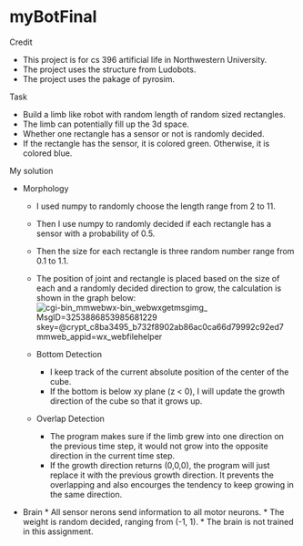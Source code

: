 # myBotFinal
 
 Credit
  * This project is for cs 396 artificial life in Northwestern University.
  * The project uses the structure from Ludobots.
  * The project uses the pakage of pyrosim.
 
 Task
  * Build a limb like robot with random length of random sized rectangles.
  * The limb can potentially fill up the 3d space.
  * Whether one rectangle has a sensor or not is randomly decided.
  * If the rectangle has the sensor, it is colored green. Otherwise, it is colored blue.
  
 My solution
  - Morphology
    * I used numpy to randomly choose the length range from 2 to 11.
    * Then I use numpy to randomly decided if each rectangle has a sensor with a probability of 0.5.
    * Then the size for each rectangle is three random number range from 0.1 to 1.1.
    * The position of joint and rectangle is placed based on the size of each and a randomly decided direction to grow, the calculation is shown in the graph below:
  ![_cgi-bin_mmwebwx-bin_webwxgetmsgimg__ MsgID=3253886853985681229 skey=@crypt_c8ba3495_b732f8902ab86ac0ca66d79992c92ed7 mmweb_appid=wx_webfilehelper](https://user-images.githubusercontent.com/88709397/220211758-caac9447-3132-414c-a182-856cbb1da80a.jpg)

    * Bottom Detection
      * I keep track of the current absolute position of the center of the cube.
      * If the bottom is below xy plane (z < 0), I will update the growth direction of the cube so that it grows up.
   
    * Overlap Detection
      * The program makes sure if the limb grew into one direction on the previous time step, it would not grow into the opposite direction in the current time step.
      * If the growth direction returns (0,0,0), the program will just replace it with the previous growth direction. It prevents the overlapping and also encourges the tendency to keep growing in the same direction.
   
   
   - Brain
    * All sensor nerons send information to all motor neurons.
    * The weight is random decided, ranging from (-1, 1).
    * The brain is not trained in this assignment.
  
